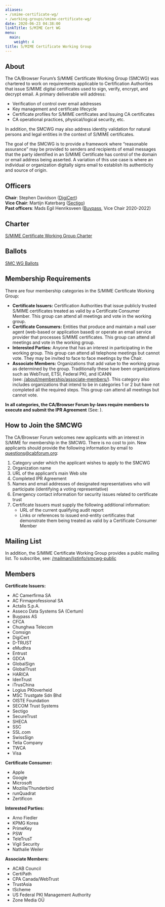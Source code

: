 ```yaml
---
aliases:
- /smime-certificate-wg/
- /working-groups/smime-certificate-wg/
date: 2020-06-23 04:38:00
linkTitle: S/MIME Cert WG
menu:
  main:
    weight: 4
title: S/MIME Certificate Working Group
---
```


## About 

The CA/Browser Forum’s S/MIME Certificate Working Group (SMCWG) was chartered to work on requirements applicable to Certification Authorities that issue S/MIME digital certificates used to sign, verify, encrypt, and decrypt email. A primary deliverable will address:

- Verification of control over email addresses
- Key management and certificate lifecycle
- Certificate profiles for S/MIME certificates and Issuing CA certificates
- CA operational practices, physical/logical security, etc.

In addition, the SMCWG may also address identity validation for natural persons and legal entities in the context of S/MIME certificates.

The goal of the SMCWG is to provide a framework where “reasonable assurance” may be provided to senders and recipients of email messages that the party identified in an S/MIME Certificate has control of the domain or email address being asserted. A variation of this use case is where an individual or organization digitally signs email to establish its authenticity and source of origin.

## Officers 

**Chair**: Stephen Davidson ([DigiCert](http://www.digicert.com))  
**Vice Chair**: Martijn Katerbarg ([Sectigo](http://www.sectigo.com))  
**Past officers**: Mads Egil Henriksveen ([Buypass](http://www.buypass.no), Vice Chair 2020-2022)  

## Charter 

[S/MIME Certificate Working Group Charter](charter/)

## Ballots 

[SMC WG Ballots](ballots/)

## Membership Requirements 

There are four membership categories in the S/MIME Certificate Working Group:

- **Certificate Issuers:** Certification Authorities that issue publicly trusted S/MIME certificates treated as valid by a Certificate Consumer Member. This group can attend all meetings and vote in the working group.
- **Certificate Consumers:** Entities that produce and maintain a mail user agent (web-based or application based) or operate an email service provider that processes S/MIME certificates. This group can attend all meetings and vote in the working group.
- **Interested Parties:** Anyone that has an interest in participating in the working group. This group can attend all telephone meetings but cannot vote. They may be invited to face to face meetings by the Chair.
- **Associate Members:** Organizations that add value to the working group as determined by the group. Traditionally these have been organizations such as WebTrust, ETSI, Federal PKI, and ICANN (see: [/about/membership/associate-members/](/about/membership/associate-members/)). This category also includes organizations that intend to be in categories 1 or 2 but have not completed all the required steps. This group can attend all meetings but cannot vote.

**In all categories, the CA/Browser Forum by-laws require members to execute and submit the IPR Agreement** (See: ).

## How to Join the SMCWG 

The CA/Browser Forum welcomes new applicants with an interest in S/MIME for membership in the SMCWG. There is no cost to join. New applicants should provide the following information by email to questions@cabforum.org:

1. Category under which the applicant wishes to apply to the SMCWG
1. Organization name
1. URL of the applicant’s main Web site
1. Completed IPR Agreement
1. Names and email addresses of designated representatives who will participate (identifying a voting representative)
1. Emergency contact information for security issues related to certificate trust
1. Certificate Issuers must supply the following additional information:
   - URL of the current qualifying audit report
   - Links or references to issued end-entity certificates that demonstrate them being treated as valid by a Certificate Consumer Member

## Mailing List 

In addition, the S/MIME Certificate Working Group provides a public mailing list. To subscribe, see: [/mailman/listinfo/smcwg-public][7]

## Members 

**Certificate Issuers:**
- AC Camerfirma SA
- AC Firmaprofessional SA
- Actalis S.p.A.
- Asseco Data Systems SA (Certum)
- Buypass AS
- CFCA
- Chunghwa Telecom
- Comsign
- DigiCert
- D-TRUST
- eMudhra
- Entrust
- GDCA
- GlobalSign
- GlobalTrust
- HARICA
- IdenTrust
- iTrusChina
- Logius PKIoverheid
- MSC Trustgate Sdn Bhd
- OISTE Foundation
- SECOM Trust Systems
- Sectigo
- SecureTrust
- SHECA
- SSC
- SSL.com
- SwissSign
- Telia Company
- TWCA
- Visa

**Certificate Consumer:**
- Apple
- Google
- Microsoft
- Mozilla/Thunderbird
- runQuadrat
- Zertificon

**Interested Parties:**
- Arno Fiedler
- KPMG Korea
- PrimeKey
- PSW
- TeleTrusT
- Vigil Security
- Nathalie Weiler

**Associate Members:**
- ACAB Council
- CertiPath
- CPA Canada/WebTrust
- TrustAsia
- tScheme
- US Federal PKI Management Authority
- Zone Media OÜ

[5]: /about/membership/associate-members/
[7]: /mailman/listinfo/smcwg-public